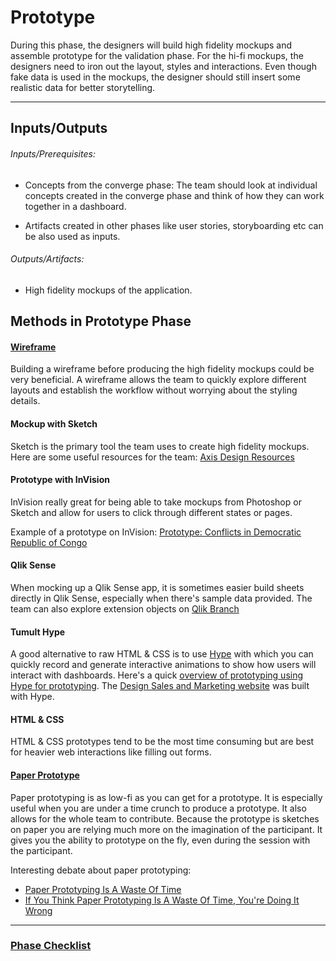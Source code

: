 # Prototype

During this phase, the designers will build high fidelity mockups and assemble prototype for the validation phase. For the hi-fi mockups, the designers need to iron out the layout, styles and interactions. Even though fake data is used in the mockups, the designer should still insert some realistic data for better storytelling. 


---
## Inputs/Outputs
###### Inputs/Prerequisites:
* Concepts from the converge phase: The team should look at individual concepts created in the converge phase and think of how they can work together in a dashboard. 

* Artifacts created in other phases like user stories, storyboarding etc can be also used as inputs.


###### Outputs/Artifacts:
* High fidelity mockups of the application.


## Methods in Prototype Phase

#### [Wireframe](/5-Prototype/Methods/wireframe.md)

Building a wireframe before producing the high fidelity mockups could be very beneficial. A wireframe allows the team to quickly explore different layouts and establish the workflow without worrying about the styling details. 


#### Mockup with Sketch

Sketch is the primary tool the team uses to create high fidelity mockups. Here are some useful resources for the team: [Axis Design Resources](https://drive.google.com/drive/folders/0BwLVd0W-_5qwZEZnMzRETEZ5QjA)


#### Prototype with InVision

InVision really great for being able to take mockups from Photoshop or Sketch and
allow for users to click through different states or pages. 

Example of a prototype on InVision: [Prototype: Conflicts in Democratic Republic of Congo](https://invis.io/3VBJDMIGC)


#### Qlik Sense

When mocking up a Qlik Sense app, it is sometimes easier build sheets directly in Qlik Sense, especially when there's sample data provided. The team can also explore extension objects on [Qlik Branch](http://branch.qlik.com)

#### Tumult Hype

A good alternative to raw HTML & CSS is to use [Hype](http://tumult.com/hype/) with which you can quickly record and generate interactive animations to show how users will interact with dashboards. Here's a quick [overview of prototyping using Hype for prototyping](https://blog.prototypr.io/the-leader-in-digital-prototyping-6d392e0df7a). The [Design Sales and Marketing website](http://richsimon.x10host.com/DE_v19.html) was built with Hype.

#### HTML & CSS

HTML & CSS prototypes tend to be the most time consuming but are best for
heavier web interactions like filling out forms.

#### [Paper Prototype](http://alistapart.com/article/paperprototyping)

Paper prototyping is as low-fi as you can get for a prototype. It is especially useful when you are under a time crunch to produce a prototype. It also allows for the whole team to contribute. Because the prototype is sketches on paper you are relying much more on the imagination of the participant. It gives you the ability to prototype on the fly, even during the session with the participant.

Interesting debate about paper prototyping:

* [Paper Prototyping Is A Waste Of Time](https://library.gv.com/paper-prototyping-is-a-waste-of-time-353076395187)
* [If You Think Paper Prototyping Is A Waste Of Time, You're Doing It Wrong](http://uxmas.com/2014/if-you-think-paper-prototyping-is-a-waste-of-time)


---

### [Phase Checklist](../5-Prototype/Phase-5-Checklist.md)
